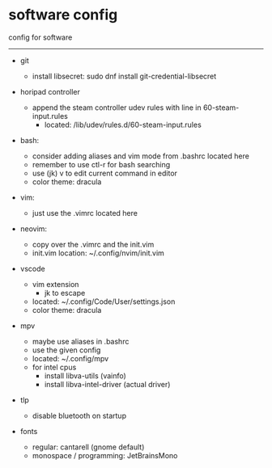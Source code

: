 # software config
config for software 

---

- git
    - install libsecret: sudo dnf install git-credential-libsecret

- horipad controller
    - append the steam controller udev rules with line in 60-steam-input.rules
        - located: /lib/udev/rules.d/60-steam-input.rules 

- bash:
  - consider adding aliases and vim mode from .bashrc located here
  - remember to use ctl-r for bash searching
  - use (jk) v to edit current command in editor
  - color theme: dracula

- vim:
    - just use the .vimrc located here

- neovim:
    - copy over the .vimrc and the init.vim
    - init.vim location: ~/.config/nvim/init.vim

- vscode
    - vim extension
        - jk to escape 
    - located: ~/.config/Code/User/settings.json
    - color theme: dracula

- mpv
    - maybe use aliases in .bashrc
    - use the given config
    - located: ~/.config/mpv
    - for intel cpus
        - install libva-utils (vainfo)
        - install libva-intel-driver (actual driver)

- tlp
    - disable bluetooth on startup

- fonts
    - regular: cantarell (gnome default)
    - monospace / programming: JetBrainsMono

